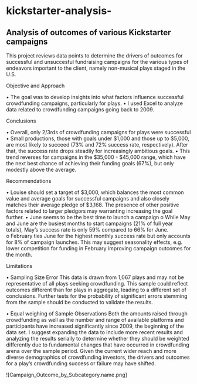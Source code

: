 # kickstarter-analysis-
Analysis of outcomes of various Kickstarter campaigns 
---
This project reviews data points to determine the drivers of outcomes for successful and unsuccesful fundraising campaigns for the various types of endeavors important to the client, namely non-musical plays staged in the U.S.   

Objective and Approach

•	The goal was to develop insights into what factors influence successful crowdfunding campaigns, particularly for plays.
•	I used Excel to analyze data related to crowdfunding campaigns going back to 2009. 

Conclusions

•	Overall, only 2/3rds of crowdfunding campaigns for plays were successful
•	Small productions, those with goals under $1,000 and those up to $5,000, are most likely to succeed (73% and 72% success rate, respectively).  After that, the success rate drops steadily for increasingly ambitious goals. 
•	This trend reverses for campaigns in the $35,000 - $45,000 range, which have the next best chance of achieving their funding goals (67%), but only modestly above the average. 

Recommendations

•	Louise should set a target of $3,000, which balances the most common value and average goals for successful campaigns and also closely matches their average pledge of $3,168.   The presence of other positive factors related to larger pledgors may warranting increasing the goal further. 
•	June seems to be the best time to launch a campaign
o	  While May and June are the busiest months to start campaigns (21% of full year totals), May’s success rate is only 59% compared to 66% for June.   
o	February ties June for the highest monthly success rate but only accounts for 8% of campaign launches.  This may suggest seasonality effects, e.g. lower competition for funding in February improving campaign outcomes for the month.      

Limitations

•	Sampling Size Error
This data is drawn from 1,067 plays and may not be representative of all plays seeking crowdfunding.   This sample could reflect outcomes different than for plays in aggregate, leading to a different set of conclusions.  Further tests for the probability of significant errors stemming from the sample should be conducted to validate the results. 

•	Equal weighing of Sample Observations
Both the amounts raised through crowdfunding as well as the number and range of available platforms and participants have increased significantly since 2009, the beginning of the data set.  I suggest expanding the data to include more recent results and analyzing the results serially to determine whether they should be weighted differently due to fundamental changes that have occurred in crowdfunding arena over the sample period.  Given the current wider reach and more diverse demographics of crowdfunding investors, the drivers and outcomes for a play’s crowdfunding success or failure may have shifted. 



![Campaign_Outcome_by_Subcategory.name.png]
  

